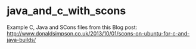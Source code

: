 # java_and_c_with_scons


Example C, Java and SCons files from this Blog post:
http://www.donaldsimpson.co.uk/2013/10/01/scons-on-ubuntu-for-c-and-java-builds/


